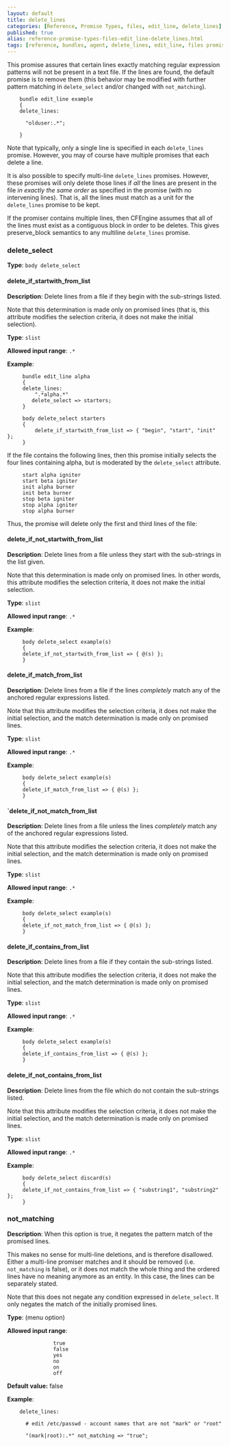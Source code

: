 ```yaml
---
layout: default
title: delete_lines
categories: [Reference, Promise Types, files, edit_line, delete_lines]
published: true
alias: reference-promise-types-files-edit_line-delete_lines.html
tags: [reference, bundles, agent, delete_lines, edit_line, files promises]
---
```


This promise assures that certain lines exactly matching regular
expression patterns will not be present in a text file. If the lines are
found, the default promise is to remove them (this behavior may be
modified with further pattern matching in `delete_select` and/or changed
with `not_matching`).

```cf3
    bundle edit_line example
    {
    delete_lines:

      "olduser:.*";

    }
```

Note that typically, only a single line is specified in each
`delete_lines` promise. However, you may of course have multiple
promises that each delete a line.

It is also possible to specify multi-line `delete_lines` promises.
However, these promises will only delete those lines if *all* the lines
are present in the file *in exactly the same order* as specified in the
promise (with no intervening lines). That is, all the lines must match
as a unit for the `delete_lines` promise to be kept.

If the promiser contains multiple lines, then CFEngine assumes that all
of the lines must exist as a contiguous block in order to be deletes.
This gives preserve\_block semantics to any multiline `delete_lines`
promise.

### delete_select

**Type**: `body delete_select`

#### delete_if_startwith_from_list

**Description**: Delete lines from a file if they begin with the sub-strings 
listed.

Note that this determination is made only on promised lines (that is, this
attribute modifies the selection criteria, it does not make the initial 
selection). 

**Type**: `slist`

**Allowed input range**: `.*`

**Example**:

```cf3
     bundle edit_line alpha
     {
     delete_lines:
         ".*alpha.*"
        delete_select => starters;
     }
     
     body delete_select starters
     {
         delete_if_startwith_from_list => { "begin", "start", "init" };
     }
```

If the file contains the following lines, then this promise initially 
selects the four lines containing alpha, but is moderated by the 
`delete_select` attribute.

```cf3
     start alpha igniter
     start beta igniter
     init alpha burner
     init beta burner
     stop beta igniter
     stop alpha igniter
     stop alpha burner
```

Thus, the promise will delete only the first and third lines of the file:

#### delete_if_not_startwith_from_list

**Description**: Delete lines from a file unless they start with the 
sub-strings in the list given.

Note that this determination is made only on promised lines. In other words, 
this attribute modifies the selection criteria, it does not make the initial 
selection.   

**Type**: `slist`

**Allowed input range**: `.*`

**Example**:

```cf3
     body delete_select example(s)
     {
     delete_if_not_startwith_from_list => { @(s) };
     }
```

#### delete_if_match_from_list

**Description**: Delete lines from a file if the lines *completely* match any of the anchored regular expressions listed.

Note that this attribute modifies the selection criteria, it does not make the 
initial selection, and the match determination is made only on promised lines.   

**Type**: `slist`

**Allowed input range**: `.*`

**Example**:

```cf3
     body delete_select example(s)
     {
     delete_if_match_from_list => { @(s) };
     }
```

#### `delete_if_not_match_from_list

**Description**: Delete lines from a file unless the lines *completely* match any of the anchored regular expressions listed.

Note that this attribute modifies the selection criteria, it does not make the 
initial selection, and the match determination is made only on promised lines.   

**Type**: `slist`

**Allowed input range**: `.*`

**Example**:

```cf3
     body delete_select example(s)
     {
     delete_if_not_match_from_list => { @(s) };
     }
```

#### delete_if_contains_from_list

**Description**: Delete lines from a file if they contain the sub-strings 
listed.

Note that this attribute modifies the selection criteria, it does not make the 
initial selection, and the match determination is made only on promised lines.   

**Type**: `slist`

**Allowed input range**: `.*`

**Example**:

```cf3
     body delete_select example(s)
     {
     delete_if_contains_from_list => { @(s) };
     }
```

#### delete_if_not_contains_from_list

**Description**: Delete lines from the file which do not contain the sub-strings listed.

Note that this attribute modifies the selection criteria, it does not
make the initial selection, and the match determination is made only on
promised lines.

**Type**: `slist`

**Allowed input range**: `.*`

**Example**:

```cf3
     body delete_select discard(s)
     {
     delete_if_not_contains_from_list => { "substring1", "substring2" };
     }
```

### not_matching

**Description**: When this option is true, it negates the pattern match of the promised lines.

This makes no sense for multi-line deletions, and is therefore disallowed. Either a multi-line promiser matches and it should be removed (i.e. `not_matching` is false), or it does not match the whole thing and the ordered lines have no meaning anymore as an entity. In this case, the lines can be separately stated.

Note that this does not negate any condition expressed in `delete_select`. It 
only negates the match of the initially promised lines.

**Type**: (menu option)

**Allowed input range**:   

```cf3
               true
               false
               yes
               no
               on
               off
```

**Default value:** false

**Example**:

```cf3
    delete_lines:

      # edit /etc/passwd - account names that are not "mark" or "root"

      "(mark|root):.*" not_matching => "true";
```
